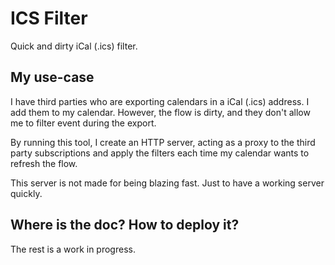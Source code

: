 # ICS Filter

Quick and dirty iCal (.ics) filter.

## My use-case

I have third parties who are exporting calendars in a iCal (.ics) address. I add them to my calendar. However, the 
flow is dirty, and they don't allow me to filter event during the export.

By running this tool, I create an HTTP server, acting as a proxy to the third party subscriptions and apply the 
filters each time my calendar wants to refresh the flow.

This server is not made for being blazing fast. Just to have a working server quickly.

## Where is the doc? How to deploy it?

The rest is a work in progress.
